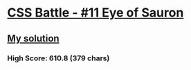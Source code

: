 # [CSS Battle - #11 Eye of Sauron](https://cssbattle.dev/play/11)

## [My solution](https://arpadgbondor.github.io/CSSBattle-11/)

### High Score: 610.8 (379 chars)
